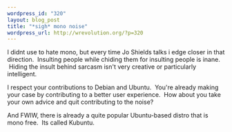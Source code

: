 ```yaml
--- 
wordpress_id: "320"
layout: blog_post
title: "*sigh* mono noise"
wordpress_url: http://wrevolution.org/?p=320
---
```

I didnt use to hate mono, but every time Jo Shields talks i edge closer in that direction.  Insulting people while chiding them for insulting people is inane.  Hiding the insult behind sarcasm isn't very creative or particularly intelligent.

I respect your contributions to Debian and Ubuntu.  You're already making your case by contributing to a better user experience.  How about you take your own advice and quit contributing to the noise?

And FWIW, there is already a quite popular Ubuntu-based distro that is mono free.  Its called Kubuntu.

